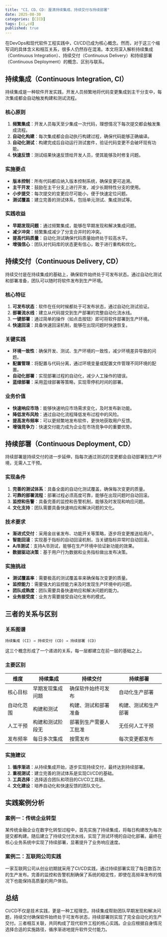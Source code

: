 ```yaml
---
title: "CI、CD、CD: 厘清持续集成、持续交付与持续部署"
date: 2025-08-30
categories: [CICD]
tags: [ci,cd]
published: true
---
```

在DevOps和现代软件工程实践中，CI/CD已成为核心概念。然而，对于这三个缩写词的具体含义和相互关系，很多人仍然存在混淆。本文将深入解析持续集成（Continuous Integration）、持续交付（Continuous Delivery）和持续部署（Continuous Deployment）的概念、区别与联系。

## 持续集成（Continuous Integration, CI）

持续集成是一种软件开发实践，开发人员频繁地将代码变更集成到主干分支中，每次集成都会自动触发构建和测试流程。

### 核心原则

1. **频繁集成**：开发人员每天至少集成一次代码，理想情况下每次提交都会触发集成流程。
2. **自动化构建**：每次集成都会自动执行构建过程，确保代码能够正确编译。
3. **自动化测试**：构建完成后自动运行测试套件，验证代码变更不会破坏现有功能。
4. **快速反馈**：测试结果快速反馈给开发人员，使其能够及时修复问题。

### 实施要点

- **版本控制**：所有代码都应纳入版本控制系统，确保变更可追溯。
- **主干开发**：鼓励在主干分支上进行开发，减少长期特性分支的使用。
- **小步提交**：每次提交的变更应尽可能小，便于快速定位问题。
- **测试覆盖**：建立完善的测试体系，包括单元测试、集成测试等。

### 实践收益

- **早期发现问题**：通过频繁集成，能够在早期发现和解决集成问题。
- **减少冲突**：频繁集成减少了分支合并时的冲突。
- **提高代码质量**：自动化测试确保代码质量始终处于较高水平。
- **增强信心**：团队对代码库的状态更有信心，敢于进行重构和优化。

## 持续交付（Continuous Delivery, CD）

持续交付是在持续集成的基础上，确保软件始终处于可发布状态。通过自动化测试和部署准备，团队可以随时将软件发布到生产环境。

### 核心特征

1. **可发布状态**：软件在任何时候都处于可发布状态，通过自动化测试验证。
2. **部署流水线**：建立从代码提交到生产部署的完整自动化流水线。
3. **一键部署**：通过简单的操作（如点击按钮）即可将软件部署到生产环境。
4. **快速回滚**：具备快速回滚机制，能够在出现问题时快速恢复。

### 关键实践

- **环境一致性**：确保开发、测试、生产环境的一致性，减少环境差异导致的问题。
- **配置管理**：将配置与代码分离，通过环境变量或配置文件管理不同环境的配置。
- **自动化部署**：实现部署过程的自动化，减少人工操作的错误。
- **蓝绿部署**：采用蓝绿部署等策略，实现零停机时间的部署。

### 业务价值

- **快速响应市场**：能够快速响应市场需求变化，及时发布新功能。
- **降低发布风险**：通过自动化流程降低发布过程中的风险。
- **提高发布频率**：可以更频繁地发布软件，更快地获取用户反馈。
- **增强竞争力**：快速交付能力成为企业在市场竞争中的重要优势。

## 持续部署（Continuous Deployment, CD）

持续部署是持续交付的进一步延伸，指每次通过测试的变更都会自动部署到生产环境，无需人工干预。

### 实现条件

1. **完善的测试体系**：具备全面的自动化测试覆盖，确保每次变更的质量。
2. **可靠的部署流程**：部署过程必须高度可靠，能够在出现问题时自动回滚。
3. **监控和告警**：具备完善的监控和告警机制，能够及时发现和响应问题。
4. **文化支持**：团队需要具备快速响应和解决问题的文化。

### 技术要求

- **渐进式交付**：采用金丝雀发布、功能开关等策略，逐步将变更推送给用户。
- **智能回滚**：实现基于指标的自动回滚机制，当关键指标异常时自动回滚。
- **A/B测试**：支持A/B测试，能够在生产环境中验证新功能的效果。
- **数据驱动决策**：基于用户行为数据和业务指标做出发布决策。

### 实施挑战

- **测试覆盖率**：需要极高的测试覆盖率来确保每次变更的质量。
- **监控能力**：需要强大的监控能力来及时发现生产环境中的问题。
- **团队成熟度**：团队需要具备快速响应和解决问题的能力。
- **业务接受度**：业务方需要接受自动化发布的模式。

## 三者的关系与区别

### 关系图谱

```
持续集成 (CI) → 持续交付 (CD) → 持续部署 (CD)
```

这三个概念形成了一个递进的关系，每一层都建立在前一层的基础之上。

### 主要区别

| 维度 | 持续集成 | 持续交付 | 持续部署 |
|------|----------|----------|----------|
| 核心目标 | 早期发现集成问题 | 确保软件始终可发布 | 自动化生产部署 |
| 自动化范围 | 构建和测试 | 构建、测试和部署准备 | 构建、测试和生产部署 |
| 人工干预 | 构建和测试阶段无 | 部署到生产需要人工批准 | 无任何人工干预 |
| 发布频率 | 每日多次集成 | 按需发布 | 每次变更都发布 |

### 实施建议

1. **循序渐进**：从持续集成开始，逐步实现持续交付，最终达到持续部署。
2. **重视测试**：建立完善的测试体系是实现CI/CD的基础。
3. **工具选择**：选择适合团队和项目的CI/CD工具链。
4. **文化建设**：培养自动化和快速反馈的团队文化。

## 实践案例分析

### 案例一：传统企业转型

某传统金融企业在数字化转型过程中，首先实施了持续集成，将每日构建改为每次提交都构建。随后建立了持续交付流水线，实现了测试环境的自动化部署。最终在核心业务系统中实现了持续部署，显著提升了业务响应速度。

### 案例二：互联网公司实践

一家互联网公司从创业初期就采用了CI/CD实践，通过持续部署实现了每日数百次的生产发布。完善的监控和告警机制确保了系统的稳定性，即使在高频率发布的情况下也能保持高质量的用户体验。

## 总结

CI/CD不仅是技术实践，更是一种工程理念。持续集成帮助团队早期发现和解决问题，持续交付确保软件始终处于可发布状态，持续部署则实现了完全自动化的生产交付。三者相互关联，共同构成了现代软件工程的核心实践。企业应根据自身情况选择合适的实施路径，循序渐进地提升软件交付能力。